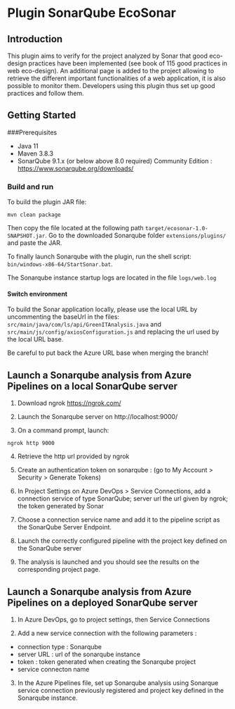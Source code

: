 # Plugin SonarQube EcoSonar

## Introduction 
This plugin aims to verify for the project analyzed by Sonar that good eco-design practices have been implemented (see book of 115 good practices in web eco-design).
An additional page is added to the project allowing to retrieve the different important functionalities of a web application, it is also possible to monitor them. Developers using this plugin thus set up good practices and follow them.

## Getting Started

###Prerequisites
- Java 11
- Maven 3.8.3
- SonarQube 9.1.x (or below above 8.0 required) Community Edition : https://www.sonarqube.org/downloads/

### Build and run

To build the plugin JAR file:

```
mvn clean package
```

Then copy the file located at the following path `target/ecosonar-1.0-SNAPSHOT.jar`.
Go to the downloaded Sonarqube folder  `extensions/plugins/` and paste the JAR.

To finally launch Sonarqube with the plugin, run the shell script: `bin/windows-x86-64/StartSonar.bat`.

The Sonarqube instance startup logs are located in the file `logs/web.log` 

#### Switch environment

To build the Sonar application locally, please use the local URL by uncommenting the baseUrl in the files:
`src/main/java/com/ls/api/GreenITAnalysis.java` and `src/main/js/config/axiosConfiguration.js`
and replacing the url used by the local URL base.

Be careful to put back the Azure URL base when merging the branch!

## Launch a Sonarqube analysis from Azure Pipelines on a local SonarQube server

1. Download ngrok https://ngrok.com/ 

2. Launch the Sonarqube server on http://localhost:9000/

3. On a command prompt, launch:
```
ngrok http 9000
```

4. Retrieve the http url provided by ngrok

5. Create an authentication token on sonarqube :  (go to My Account > Security > Generate Tokens)

6. In Project Settings on Azure DevOps > Service Connections, add a connection service of type SonarQube; server url the url given by ngrok; the token generated by Sonar

7. Choose a connection service name and add it to the pipeline script as the SonarQube Server Endpoint.

8. Launch the correctly configured pipeline with the project key defined on the SonarQube server

9. The analysis is launched and you should see the results on the corresponding project page.

## Launch a Sonarqube analysis from Azure Pipelines on a deployed SonarQube server

1. In Azure DevOps, go to project settings, then Service Connections

2. Add a new service connection with the following parameters :
- connection type : Sonarqube
- server URL : url of the sonarqube instance
- token : token generated when creating the Sonarqube project
- service connecton name

3. In the Azure Pipelines file, set up Sonarqube analysis using Sonarque service connection previously registered and project key defined in the Sonarqube instance.
